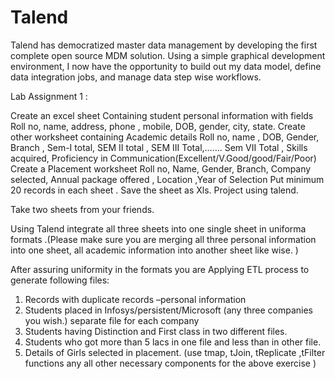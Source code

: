 # Talend
Talend has democratized master data management by developing the first complete open source MDM solution. Using a simple graphical development environment, I now have the opportunity to build out my data model, define data integration jobs, and manage data step wise workflows.


Lab Assignment 1 :


Create an excel sheet Containing student personal information with fields Roll no, name, address, phone , mobile, DOB, gender, city, state.
Create other worksheet containing Academic details Roll no, name , DOB, Gender, Branch , Sem-I total, SEM II total , SEM III Total,……. Sem VII Total , Skills acquired, Proficiency in Communication(Excellent/V.Good/good/Fair/Poor)
Create a Placement worksheet Roll no, Name, Gender, Branch, Company selected, Annual package offered , Location ,Year of Selection
Put minimum 20 records in each sheet . Save the sheet as Xls. Project using talend.

Take two sheets from your friends.

Using Talend integrate all three sheets into one single sheet in uniforma formats .(Please make sure you are merging all three personal information into one sheet, all academic information into another sheet like wise. )

After assuring uniformity in the formats you are Applying ETL process to generate following files:
1.	Records with duplicate records –personal information
2.	Students placed in Infosys/persistent/Microsoft (any three companies you wish.) separate file for each company 
3.	Students having Distinction and First class in two different files. 
4.	Students who got more than 5 lacs in one file and less than in other file. 
5.	Details of Girls selected in placement.
(use tmap, tJoin, tReplicate ,tFilter functions any all other necessary components for the above exercise )
